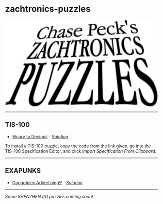 # zachtronics-puzzles
![Logo](logo.png)

---

## **TIS-100**
- [Binary to Decimal](https://gist.githubusercontent.com/chasepeck/7d581d525cc2145511353066a39f1549/raw/acc9fcbf3acff45294b1aa858994084e8281b030/tis100-binary_to_decimal) - [*Solution*](https://youtu.be/UMF7xP0ETwk)

To install a TIS-100 puzzle, copy the code from the link given, go into the TIS-100 Specification Editor, and click *Import Specification From Clipboard*.

---

## **EXAPUNKS**
- [Googolplex Advertising®](https://steamcommunity.com/sharedfiles/filedetails/?id=2560401868) - [*Solution*](https://youtu.be/dM1yfa4Kf4M)

---

*Some SHENZHEN I/O puzzles coming soon!*